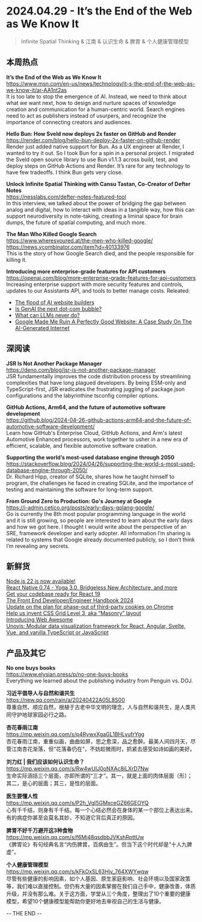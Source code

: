 2024.04.29 - It’s the End of the Web as We Know It
========  

> Infinite Spatial Thinking & 江南 & 认识生命 & 脾胃 & 个人健康管理模型

## 本周热点

**It’s the End of the Web as We Know It**  
https://www.msn.com/en-us/news/technology/it-s-the-end-of-the-web-as-we-know-it/ar-AA1nt2as  
It is too late to stop the emergence of AI. Instead, we need to think about what we want next, how to design and nurture spaces of knowledge creation and communication for a human-centric world. Search engines need to act as publishers instead of usurpers, and recognize the importance of connecting creators and audiences. 

**Hello Bun: How Sveld now deploys 2x faster on GitHub and Render**  
https://render.com/blog/hello-bun-deploy-2x-faster-on-github-render  
Render just added native support for Bun. As a UX engineer at Render, I wanted to try it out. So I took Bun for a spin in a personal project. I migrated the Sveld open source library to use Bun v1.1.3 across build, test, and deploy steps on GitHub Actions and Render. It’s rare for any technology to have few tradeoffs. I think Bun gets very close.

**Unlock Infinite Spatial Thinking with Cansu Tastan, Co-Creator of Defter Notes**  
https://nesslabs.com/defter-notes-featured-tool  
In this interview, we talked about the power of bridging the gap between analog and digital, how to interact with ideas in a tangible way, how this can support neurodiversity in note-taking, creating a liminal space for brain dumps, the future of spatial computing, and much more.
 
**The Man Who Killed Google Search**  
https://www.wheresyoured.at/the-men-who-killed-google/  
https://news.ycombinator.com/item?id=40133976  
This is the story of how Google Search died, and the people responsible for killing it. 

**Introducing more enterprise-grade features for API customers**  
https://openai.com/blog/more-enterprise-grade-features-for-api-customers  
Increasing enterprise support with more security features and controls, updates to our Assistants API, and tools to better manage costs. Releated:  
- [The flood of AI website builders](https://www.bryanbraun.com/2024/04/27/the-flood-of-ai-website-builders/)  
- [Is GenAI the next dot-com bubble?](https://stackoverflow.blog/2024/04/23/is-genai-the-next-dot-com-bubble/)  
- [What can LLMs never do?](https://www.strangeloopcanon.com/p/what-can-llms-never-do)  
- [Google Made Me Ruin A Perfectly Good Website: A Case Study On The AI-Generated Internet](https://theluddite.org/#!post/google-ads)

##  深阅读

**JSR Is Not Another Package Manager**  
https://deno.com/blog/jsr-is-not-another-package-manager  
JSR fundamentally improves the code distribution process by streamlining complexities that have long plagued developers. By being ESM-only and TypeScript-first, JSR eradicates the frustrating juggling of package.json configurations and the labyrinthine tsconfig compiler options. 

**GitHub Actions, Arm64, and the future of automotive software development**  
https://github.blog/2024-04-26-github-actions-arm64-and-the-future-of-automotive-software-development/  
Learn how GitHub's Enterprise Cloud, GitHub Actions, and Arm's latest Automotive Enhanced processors, work together to usher in a new era of efficient, scalable, and flexible automotive software creation.

**Supporting the world’s most-used database engine through 2050**  
https://stackoverflow.blog/2024/04/26/supporting-the-world-s-most-used-database-engine-through-2050/  
Dr. Richard Hipp, creator of SQLite, shares how he taught himself to program, the challenges he faced in creating SQLite, and the importance of testing and maintaining the software for long-term support.

**From Ground Zero to Production: Go's Journey at Google**  
https://i-admin.cetico.org/posts/early-days-golang-google/  
Go is currently the 8th most popular programming language in the world and it is still growing, so people are interested to learn about the early days and how we got here. I thought I would write about the perspective of an SRE, framework developer and early adopter. All information I’m sharing is related to systems that Google already documented publicly, so I don’t think I’m revealing any secrets.

## 新鲜货

[Node.js 22 is now available!](https://nodejs.org/en/blog/announcements/v22-release-announce)  
[React Native 0.74 - Yoga 3.0, Bridgeless New Architecture, and more](https://reactnative.dev/blog/2024/04/22/release-0.74)  
[Get your codebase ready for React 19](https://thoughtbot.com/blog/get-your-codebase-ready-for-react-19)  
[The Front End Developer/Engineer Handbook 2024](https://frontendmasters.com/guides/front-end-handbook/2024/)  
[Update on the plan for phase-out of third-party cookies on Chrome](https://privacysandbox.com/intl/en_us/news/update-on-the-plan-for-phase-out-of-third-party-cookies-on-chrome/)  
[Help us invent CSS Grid Level 3, aka “Masonry” layout](https://webkit.org/blog/15269/help-us-invent-masonry-layouts-for-css-grid-level-3/)  
[Introducing Web Awesome](https://blog.fontawesome.com/introducing-web-awesome/)  
[Unovis: Modular data visualization framework for React, Angular, Svelte, Vue, and vanilla TypeScript or JavaScript](https://github.com/f5/unovis)  

## 产品及其它  

**No one buys books**  
https://www.elysian.press/p/no-one-buys-books  
Everything we learned about the publishing industry from Penguin vs. DOJ.

**习近平倡导人与自然和谐共生**  
https://new.qq.com/rain/a/20240422A05L8S00  
尊重自然、顺应自然，根植于古老中华文明的理念，人与自然和谐共生，是人类共同守护地球家园必行之路。

**杏花春雨江南**  
https://mp.weixin.qq.com/s/p4RywxXgaGL1BHLyufrYgg  
杏花春雨江南，重重似画，曲曲如屏，思之愈深，品之愈醉。最美人间四月天，尽管江南杏花渐落，但“花落春仍在”，不妨趁微雨时，抓紧去感受如诗如画的美好。

**刘力红 | 我们应该如何认识生命？**  
https://mp.weixin.qq.com/s/Rw4wUIJ0oNXAc8iLXrD7Nw  
生命实际涵括三个层面，亦即所谓的“三才”。其一，就是上面的肉体层面（形）；其二，是心的层面；其三，是性的层面。

**医生要懂人性**  
https://mp.weixin.qq.com/s/P2h_VgI5GMxceGZ66GEOYQ  
心有千千结，则身有千千结。每一个心结必然会在身体的某一个部位上表达出来。有的病症你甚至会莫名其妙，不知道它背后真正的原因。

**脾胃不好千万避开这3种食物**  
https://mp.weixin.qq.com/s/f6Mj48qsdbbJVKshRpttUw  
《脾胃论》有句经典名言“内伤脾胃，百病由生”。但当下这个时代却是“十人九脾虚”。

**个人健康管理模型**  
https://mp.weixin.qq.com/s/kFkOxSL63Hjv_764XWYwqw  
尽管有些健康的影响因素，如个人基因、原生家庭影响、社会环境以及国家政策等，我们难以直接控制。但仍有大量的因素掌握在我们自己手中，健康改善，体质升级，并没有那么难。关于这方面，学堂从三个角度，整理出了10个重要的健康模型，希望10个健康模型能帮助你更好地去审视自己的生活与健康。

-- THE END --
